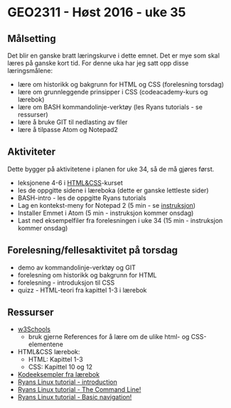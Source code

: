 # GEO2311 - Høst 2016 - uke 35


## Målsetting

Det blir en ganske bratt læringskurve i dette emnet. Det er mye som skal læres på ganske kort tid. For denne uka har jeg satt opp disse læringsmålene:

- lære om historikk og bakgrunn for HTML og CSS (forelesning torsdag)
- lære om grunnleggende prinsipper i CSS (codeacademy-kurs og lærebok)
- lære om BASH kommandolinje-verktøy (les Ryans tutorials - se ressurser)
- lære å bruke GIT til nedlasting av filer
- lære å tilpasse Atom og Notepad2


## Aktiviteter

Dette bygger på aktivitetene i planen for uke 34, så de må gjøres først.

- leksjonene 4-6 i [HTML&CSS](https://www.codecademy.com/learn/web)-kurset
- les de oppgitte sidene i læreboka (dette er ganske lettleste sider) 
- BASH-intro - les de oppgitte Ryans tutorials
- Lag en kontekst-meny for Notepad 2 (5 min - se [instruksjon](notepad2meny.html))
- Installer Emmet i Atom (5 min - instruksjon kommer onsdag)
- Last ned eksempelfiler fra forelesningen i uke 34 (15 min - instruksjon kommer onsdag)

## Forelesning/fellesaktivitet på torsdag

- demo av kommandolinje-verktøy og GIT
- forelesning om historikk og bakgrunn for HTML
- forelesning - introduksjon til CSS
- quizz - HTML-teori fra kapittel 1-3 i lærebok

## Ressurser

- [w3Schools](http://www.w3schools.com/)
  - bruk gjerne References for å lære om de ulike html- og CSS-elementene
- HTML&CSS lærebok:
	- HTML: Kapittel 1-3
	- CSS: Kapittel 10 og 12
- [Kodeeksempler fra lærebok](http://www.htmlandcssbook.com/code-samples/)
- [Ryans Linux tutorial - introduction](http://ryanstutorials.net/linuxtutorial/)
- [Ryans Linux tutorial - The Command Line!](http://ryanstutorials.net/linuxtutorial/commandline.php)
- [Ryans Linux tutorial - Basic navigation!](http://ryanstutorials.net/linuxtutorial/navigation.php)
